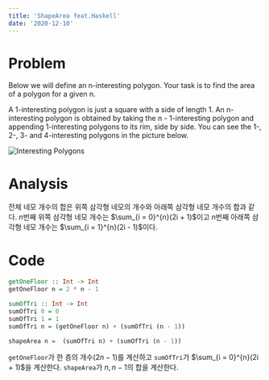 ```yaml
---
title: 'ShapeArea feat.Haskell'
date: '2020-12-10'
---
```


# Problem

Below we will define an n-interesting polygon. Your task is to find the area of a polygon for a given n.

A 1-interesting polygon is just a square with a side of length 1. An n-interesting polygon is obtained by taking the n - 1-interesting polygon and appending 1-interesting polygons to its rim, side by side. You can see the 1-, 2-, 3- and 4-interesting polygons in the picture below.

![Interesting Polygons](/images/ShapeArea/area.png)

# Analysis

전체 네모 개수의 합은 위쪽 삼각형 네모의 개수와 아래쪽 삼각형 네모 개수의 합과 같다.
$n$번째 위쪽 삼각형 네모 개수는 $\sum_{i = 0}^{n}(2i + 1)$이고 $n$번째 아래쪽 삼각형 네모 개수는 $\sum_{i = 1}^{n}(2i - 1)$이다.

# Code


```haskell
getOneFloor :: Int -> Int
getOneFloor n = 2 * n - 1

sumOfTri :: Int -> Int
sumOfTri 0 = 0
sumOfTri 1 = 1
sumOfTri n = (getOneFloor n) + (sumOfTri (n - 1))

shapeArea n =  (sumOfTri n) + (sumOfTri (n - 1))
```

`getOneFloor`가 한 층의 개수($2n - 1$)를 계산하고 `sumOfTri`가 $\sum_{i = 0}^{n}(2i + 1)$을 계산한다. `shapeArea`가 $n, n - 1$의 합을 계산한다.

